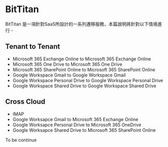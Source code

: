 # BitTitan

BitTitan 是一項針對SaaS所設計的一系列遷移服務，本篇說明將針對以下情境進行 -

## Tenant to Tenant

- Microsoft 365 Exchange Online to Microsoft 365 Exchange Online
- Microsoft 365 One Drive to Microsoft 365 One Drive
- Microsoft 365 SharePoint Online to Microsoft 365 SharePoint Online
- Google Workspace Gmail to Google Workspace Gmail
- Google Workspace Personal Drive to Google Workspace Personal Drive
- Google Workspace Shared Drive to Google Workspace Shared Drive

## Cross Cloud

- IMAP
- Google Worksapce Gmail to Microsoft 365 Exchange Online
- Google Worksapce Personal Drive to Microsoft 365 OneDrive
- Google Worksapce Shared Drive to Microsoft 365 SharePoint Online

To be continue
